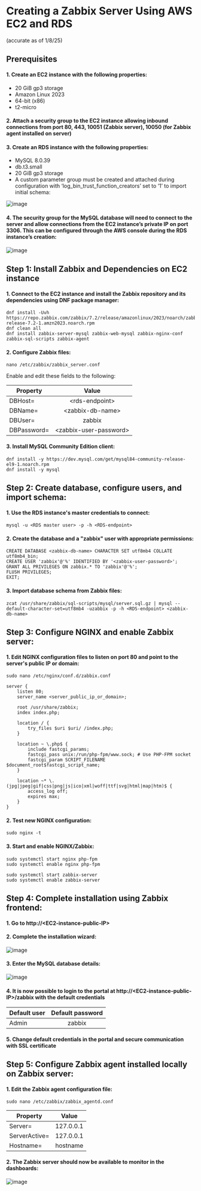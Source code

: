 # **Creating a Zabbix Server Using AWS EC2 and RDS**
(accurate as of 1/8/25)

## Prerequisites

#### 1. Create an EC2 instance with the following properties:
* 20 GiB gp3 storage
* Amazon Linux 2023
* 64-bit (x86)
* t2-micro

#### 2. Attach a security group to the EC2 instance allowing inbound connections from port 80, 443, 10051 (Zabbix server), 10050 (for Zabbix agent installed on server)

#### 3. Create an RDS instance with the following properties:
* MySQL 8.0.39
* db.t3.small
* 20 GiB gp3 storage
* A custom parameter group must be created and attached during configuration with ‘log_bin_trust_function_creators’ set to ‘1’ to import initial schema:

![image](https://github.com/user-attachments/assets/a6b35951-bcb0-4590-b3b6-c106b17d93bc)


#### 4. The security group for the MySQL database will need to connect to the server and allow connections from the EC2 instance’s private IP on port 3306. This can be configured through the AWS console during the RDS instance’s creation:

![image](https://github.com/user-attachments/assets/4f357c2d-290b-4f72-ade0-11f412c601b7)


## Step 1:  Install Zabbix and Dependencies on EC2 instance

#### 1. Connect to the EC2 instance and install the Zabbix repository and its dependencies using DNF package manager:
```
dnf install -Uvh https://repo.zabbix.com/zabbix/7.2/release/amazonlinux/2023/noarch/zabbix-release-7.2-1.amzn2023.noarch.rpm
dnf clean all
dnf install zabbix-server-mysql zabbix-web-mysql zabbix-nginx-conf zabbix-sql-scripts zabbix-agent
```

#### 2. Configure Zabbix files:
`nano /etc/zabbix/zabbix_server.conf`

Enable and edit these fields to the following:

| Property      | Value                   |
| ------------- |:-----------------------:|
| DBHost=       | <&#8203;rds-endpoint>        |
| DBName=       | <&#8203;zabbix-db-name>      |
| DBUser=       | zabbix                  |
| DBPassword=   | <&#8203;zabbix-user-password> |

#### 3. Install MySQL Community Edition client:
```
dnf install -y https://dev.mysql.com/get/mysql84-community-release-el9-1.noarch.rpm
dnf install -y mysql
```
## Step 2: Create database, configure users, and import schema:

#### 1. Use the RDS instance's master credentials to connect:
`mysql -u <RDS master user> -p -h <RDS-endpoint>`

#### 2. Create the database and a "zabbix" user with appropriate permissions:
```
CREATE DATABASE <zabbix-db-name> CHARACTER SET utf8mb4 COLLATE utf8mb4_bin;
CREATE USER 'zabbix'@'%' IDENTIFIED BY '<zabbix-user-password>';
GRANT ALL PRIVILEGES ON zabbix.* TO 'zabbix'@'%';
FLUSH PRIVILEGES;
EXIT;
```

#### 3. Import database schema from Zabbix files:
`zcat /usr/share/zabbix/sql-scripts/mysql/server.sql.gz | mysql --default-character-set=utf8mb4 -uzabbix -p -h <RDS-endpoint> <zabbix-db-name>`

## Step 3: Configure NGINX and enable Zabbix server:

#### 1. Edit NGINX configuration files to listen on port 80 and point to the server's public IP or domain:
`sudo nano /etc/nginx/conf.d/zabbix.conf`

```
server {
    listen 80;
    server_name <server_public_ip_or_domain>;

    root /usr/share/zabbix;
    index index.php;

    location / {
        try_files $uri $uri/ /index.php;
    }

    location ~ \.php$ {
        include fastcgi_params;
        fastcgi_pass unix:/run/php-fpm/www.sock; # Use PHP-FPM socket
        fastcgi_param SCRIPT_FILENAME $document_root$fastcgi_script_name;
    }

    location ~* \.(jpg|jpeg|gif|css|png|js|ico|xml|woff|ttf|svg|html|map|htm)$ {
        access_log off;
        expires max;
    }
}
```

#### 2. Test new NGINX configuration:
`sudo nginx -t`

#### 3. Start and enable NGINX/Zabbix:
```
sudo systemctl start nginx php-fpm
sudo systemctl enable nginx php-fpm

sudo systemctl start zabbix-server
sudo systemctl enable zabbix-server
```

## Step 4: Complete installation using Zabbix frontend:

#### 1. Go to http://<&#8203;EC2-instance-public-IP>

#### 2. Complete the installation wizard:

![image](https://github.com/user-attachments/assets/165194aa-da41-4340-98b1-685039a552bf)

#### 3. Enter the MySQL database details:

![image](https://github.com/user-attachments/assets/d3f53248-f3d0-4a55-b48c-ccdab37e0c09)


#### 4. It is now possible to login to the portal at http://<&#8203;EC2-instance-public-IP>/zabbix with the default credentials
| Default user      | Default password                   |
| ------------- |:-----------------------:|
| Admin      | zabbix        |

#### 5. Change default credentials in the portal and secure communication with SSL certificate

## Step 5: Configure Zabbix agent installed locally on Zabbix server:

#### 1. Edit the Zabbix agent configuration file:
`sudo nano /etc/zabbix/zabbix_agentd.conf`

| Property        | Value       |
| -------------   |:-----------:|
| Server=         |127.0.0.1    |
| ServerActive=   | 127.0.0.1   |
| Hostname=       | hostname    |

#### 2. The Zabbix server should now be available to monitor in the dashboards:

![image](https://github.com/user-attachments/assets/9fdd4933-2a4b-41d3-8720-ab572b59c244)
